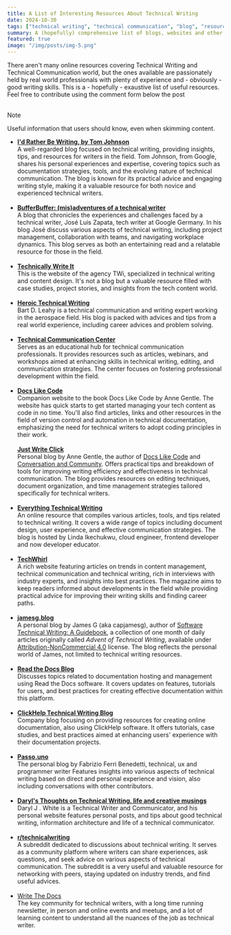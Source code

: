 ```yaml
---
title: A List of Interesting Resources About Technical Writing
date: 2024-10-30
tags: ["technical writing", "technical communication", "blog", "resources", "documentation"]
summary: A (hopefully) comprehensive list of blogs, websites and other resources covering technical writing and communication.
featured: true
image: "/img/posts/img-5.png"
---
```


There aren't many online resources covering Technical Writing and Technical Communication world, but the ones available are passionately held by real world professionals with plenty of experience and - obviously - good writing skills. This is a - hopefully - exaustive list of useful resources. Feel free to contribute using the comment form below the post<br><br>


> [!NOTE]
> Useful information that users should know, even when skimming content.


- [**I'd Rather Be Writing, by Tom Johnson**](https://idratherbewriting.com)  <br> A well-regarded blog focused on technical writing, providing insights, tips, and resources for writers in the field. Tom Johnson, from Google, shares his personal experiences and expertise, covering topics such as documentation strategies, tools, and the evolving nature of technical communication. The blog is known for its practical advice and engaging writing style, making it a valuable resource for both novice and experienced technical writers.<br><br>
- [**BufferBuffer: (mis)adventures of a technical writer**](https://bufferbuffer.com) <br> A blog that chronicles the experiences and challenges faced by a technical writer, José Luis Zapata, tech writer at Google Germany. In his blog José discuss various aspects of technical writing, including project management, collaboration with teams, and navigating workplace dynamics. This blog serves as both an entertaining read and a relatable resource for those in the field.<br><br>
- [**Technically Write It**](https://technicallywriteit.com) <br> This is the website of the agency TWi, specialized in technical writing and content design. It's not a blog but a valuable resource filled with case studies, project stories, and insights from the tech content world.<br><br>
- [**Heroic Technical Writing**](https://heroictechwriting.com) <br> Bart D. Leahy is a technical communication and writing expert working in the aerospace field. His blog is packed with advices and tips from a real world experience, including career advices and problem solving.<br><br>
- [**Technical Communication Center**](https://technicalcommunicationcenter.com) <br> Serves as an educational hub for technical communication professionals. It provides resources such as articles, webinars, and workshops aimed at enhancing skills in technical writing, editing, and communication strategies. The center focuses on fostering professional development within the field.<br><br>
- [**Docs Like Code**](https://www.docslikecode.com/) <br>Companion website to the book Docs Like Code by Anne Gentle. The website has quick starts to get started managing your tech content as code in no time. You'll also find articles, links and other resources in the field of version control and automation in technical documentation, emphasizing the need for technical writers to adopt coding principles in their work.<br><br>[**Just Write Click**](https://justwriteclick.com)<br>Personal blog by Anne Gentle, the author of [Docs Like Code](https://docslikecode) and [Conversation and Community](https://store.xmlpress.com/product/conversation-and-community/). Offers practical tips and  breakdown of tools for improving writing efficiency and effectiveness in technical communication. The blog provides resources on editing techniques, document organization, and time management strategies tailored specifically for technical writers.<br><br>
- [**Everything Technical Writing**](https://everythingtechnicalwriting.com) <br>An online resource that compiles various articles, tools, and tips related to technical writing. It covers a wide range of topics including document design, user experience, and effective communication strategies. The blog is hosted by Linda Ikechukwu, cloud engineer, frontend developer and now developer educator.<br><br>
- [**TechWhirl**](https://techwhirl.com) <br>A rich website featuring articles on trends in content management, technical communication and technical writing, rich in interviews with industry experts, and insights into best practices. The magazine aims to keep readers informed about developments in the field while providing practical advice for improving their writing skills and finding career paths.<br><br>
- [**jamesg.blog**](https://jamesg.blog) <br>A personal blog by James G (aka capjamesg), author of [Software Technical Writing: A Guidebook](https://jamesg.blog/2024/01/03/software-technical-writing/), a collection of one month of daily articles originally called _Advent of Technical Writing_, available under [Attribution-NonCommercial 4.0](http://creativecommons.org/licenses/by-nc/4.0/) license. The blog reflects the personal world of James, not limited to technical writing resources.<br><br>
- [**Read the Docs Blog**](https://readthedocs.org/blog/) <br>Discusses topics related to documentation hosting and management using Read the Docs software. It covers updates on features, tutorials for users, and best practices for creating effective documentation within this platform.<br><br>
- [**ClickHelp Technical Writing Blog**](https://clickhelp.com/clickhelp-technical-writing-blog/) <br>Company blog focusing on providing resources for creating online documentation, also using ClickHelp software. It offers tutorials, case studies, and best practices aimed at enhancing users' experience with their documentation projects.<br><br>
- [**Passo.uno**](https://passo.uno)<br>The personal blog by Fabrizio Ferri Benedetti, technical, ux and programmer writer  Features insights into various aspects of technical writing based on direct and personal experience and vision, also including conversations with other contributors. <br><br>
- [**Daryl's Thoughts on Technical Writing, life and creative musings**](https://www.djw.fyi/) <br>Daryl J . White is a Technical Writer and Communicator, and his personal website features personal posts, and tips about good technical writing, information architecture and life of a technical communicator. <br><br>
- [**r/technicalwriting**](https://www.reddit.com/r/technicalwriting) <br>A subreddit dedicated to discussions about technical writing. It serves as a community platform where writers can share experiences, ask questions, and seek advice on various aspects of technical communication. The subreddit is a very useful and valuable resource for networking with peers, staying updated on industry trends, and find useful advices.<br><br>
- [Write The Docs](https://www.writethedocs.org/) <br>The key community for technical writers, with a long time running newsletter, in person and online events and meetups, and  a lot of learning content to understand all the nuances of the job as technical writer.